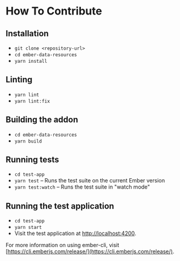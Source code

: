 # How To Contribute

## Installation

* `git clone <repository-url>`
* `cd ember-data-resources`
* `yarn install`

## Linting

* `yarn lint`
* `yarn lint:fix`

## Building the addon

* `cd ember-data-resources`
* `yarn build`

## Running tests

* `cd test-app`
* `yarn test` – Runs the test suite on the current Ember version
* `yarn test:watch` – Runs the test suite in "watch mode"

## Running the test application

* `cd test-app`
* `yarn start`
* Visit the test application at [http://localhost:4200](http://localhost:4200).

For more information on using ember-cli, visit [https://cli.emberjs.com/release/](https://cli.emberjs.com/release/).
